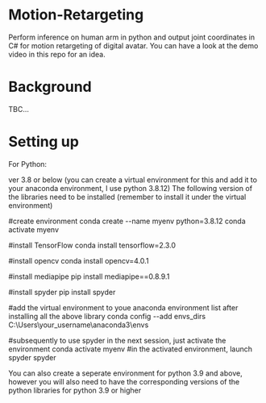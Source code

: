 # Motion-Retargeting
Perform inference on human arm in python and output joint coordinates in C# for motion retargeting of digital avatar. You can have a look at the demo video in this 
repo for an idea.

# Background
TBC...

# Setting up
For Python:

ver 3.8 or below (you can create a virtual environment for this and add it to your anaconda environment, I use python 3.8.12) The following version of the libraries need to be installed (remember to install it under the virtual environment)

#create environment conda create --name myenv python=3.8.12 conda activate myenv

#install TensorFlow conda install tensorflow=2.3.0

#install opencv conda install opencv=4.0.1

#install mediapipe pip install mediapipe==0.8.9.1

#install spyder pip install spyder

#add the virtual environment to youe anaconda environment list after installing all the above library conda config --add envs_dirs C:\Users\your_username\anaconda3\envs

#subsequently to use spyder in the next session, just activate the environment conda activate myenv #in the activated environment, launch spyder spyder

You can also create a seperate environment for python 3.9 and above, however you will also need to have the corresponding versions of the python libraries for python 
3.9 or higher
